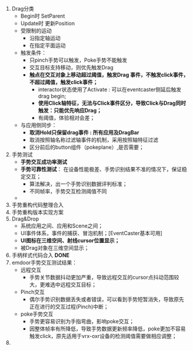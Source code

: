 1. Drag分类
   - Begin时 SetParent
   - Update时 更新Position
   - 受限制的运动
     - 沿指定轴运动
     - 在指定平面运动
   - 触发条件：
     - 只pinch手势可以触发，Poke手势不能触发
     - 交互目标支持移动，则优先触发Drag
     - **触点在交互对象上移动超过阈值，触发Drag 事件，不触发click事件，不超过阈值，触发click事件；**
       - interactor状态使用了Activate : 可以在eventcaster侧延后触发drag begin;
       - **使用Click轴特征，无法与Click事件区分，导致Click与Drag同时触发：只能优先响应Drag；** 
       - 有阈值，体验相对会差；  
   - 与应用侧同步：
     - **取消Hold只保留drag事件 : 所有应用及DragBar**
     - 取消按照轴名称过滤轴事件的机制，采用按照轴特征过滤
     - 区分前后的button组件（pokeplane）,是否需要；
2. 手势测试
   - **手势交互成功率测试**
   - **手势可靠性测试**： 在设备性能极差、手势识别结果不准的情况下，保证稳定交互；
     - 算法解决，出一个手势识别数据评判标准；
     - 不同帧率，手势交互检测阈值不同
   - 
3. 手势重构代码整理合入
4. 手势重构版本实现方案
5. Drag&Drop
   - 系统应用之间、应用和Scene之间；
   - UI事件体系，事件的捕获、冒泡机制；[EventCaster基本可用]
   - **UI图标在三维空间、射线cursor位置显示；**
   - 被Drag对象在三维空间显示；
6. 手柄样式代码合入 **DONE** 
7. emdoor手势交互测试结果：
   - 远程交互
     - 手势关节数据抖动更加严重，导致远程交互的cursor点抖动范围较大，更难选中远程交互目标；
   - Pinch交互
     - 偶尔手势识别数据丢失或者错误，可以看到手势短暂消失，导致原先正在进行的交互过程(Pinch)中断；
   - poke手势交互
     - 手势更容易识别为手指弯曲，影响poke交互；
     - 因整体帧率有所降低，导致手势数据更新频率降低，poke更加不容易触发click，原先适用于vrx-oxr设备的检测阈值需要做相应调整；
8. 